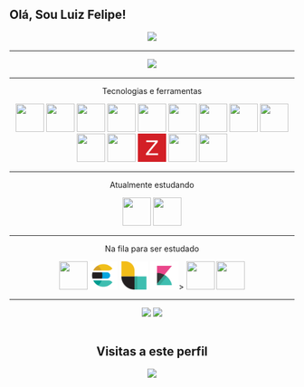 

## Olá, Sou Luiz Felipe!

<div align="center">
<img src="https://c.tenor.com/dHk-LfzHrtwAAAAi/linux-computer.gif" width="150px"/>
</div>

---

<div align="center">
<p>
</div>

<div align="center">
  <a href="https://github.com/luizfelipe1914"></a>
  <img height="180em" src="https://github-readme-stats.vercel.app/api?username=luizfelipe1914&show_icons=true&theme=tokyonight&include_all_commits=true&count_private=true"/>
</div>

---

<p align="center">Tecnologias e ferramentas
    <div align="center" style="display: inline_block">
        <img height="50" width="50" src="https://cdn.jsdelivr.net/gh/devicons/devicon/icons/docker/docker-original.svg" />
        <img height="50" width="50" src="https://cdn.jsdelivr.net/gh/devicons/devicon/icons/git/git-original-wordmark.svg" />
        <img height="50" width="50" src="https://cdn.jsdelivr.net/gh/devicons/devicon/icons/grafana/grafana-original-wordmark.svg" />
        <img height="50" width="50" src="https://cdn.jsdelivr.net/gh/devicons/devicon/icons/linux/linux-original.svg" />
        <img height="50" width="50" src="https://cdn.jsdelivr.net/gh/devicons/devicon/icons/mysql/mysql-original.svg" />
        <img height="50" width="50" src="https://cdn.jsdelivr.net/gh/devicons/devicon/icons/nginx/nginx-original.svg" />
        <img height="50" width="50" src="https://cdn.jsdelivr.net/gh/devicons/devicon/icons/python/python-original-wordmark.svg" />
        <img height="50" width="50" src="https://cdn.jsdelivr.net/gh/devicons/devicon/icons/redhat/redhat-original-wordmark.svg" />
        <img height="50" width="50" src="https://cdn.jsdelivr.net/gh/devicons/devicon/icons/bash/bash-plain.svg" />
        <img height="50" width="50" src="https://cdn.jsdelivr.net/gh/devicons/devicon/icons/debian/debian-original-wordmark.svg" />
        <img height="50" width="50" src="https://cdn.jsdelivr.net/gh/devicons/devicon/icons/apache/apache-original-wordmark.svg" />
        <img height="50" width="50" src="icons/zabbix.svg" />   
        <img height="50" width="50" src="https://cdn.jsdelivr.net/gh/devicons/devicon/icons/prometheus/prometheus-original-wordmark.svg" />
        <img height="50" width="50" src="https://cdn.jsdelivr.net/gh/devicons/devicon/icons/ansible/ansible-plain-wordmark.svg" />
    </div>
</p>

---
<p align="center">Atualmente estudando
<div align="center" style="display: inline_block">
    <img height="50" width="50" src="https://cdn.jsdelivr.net/gh/devicons/devicon/icons/kubernetes/kubernetes-plain-wordmark.svg" />
    <img height="50" width="50" src="https://cdn.jsdelivr.net/gh/devicons/devicon/icons/amazonwebservices/amazonwebservices-original-wordmark.svg" />
    <link rel="stylesheet" href="https://cdn.jsdelivr.net/gh/devicons/devicon@v2.15.1/devicon.min.css">
          
</div>

---
<p align="center">Na fila para ser estudado
    <div align="center" style="display: inline_block">
        <img height="50" width="50" src="https://cdn.jsdelivr.net/gh/devicons/devicon/icons/go/go-original.svg" />
        <img height="50" width="50" src="icons/elastic.svg"/>
        <img height="50" width="50" src="icons/logstash.svg"/>  
        <img height="50" width="50" src="icons/kibana.svg"/>>   
        <img height="50" width="50"  src="https://cdn.jsdelivr.net/gh/devicons/devicon/icons/terraform/terraform-plain-wordmark.svg" />
        <img height="50" width="50" src="https://cdn.jsdelivr.net/gh/devicons/devicon/icons/pandas/pandas-original-wordmark.svg" />             
    
</p>

---

<div align="center">
  <a href=https://instagram.com/luizfsmachado?igshid=ZDdkNTZiNTM=" target="_blank"><img src="https://img.shields.io/badge/-Instagram-%23E4405F?style=for-the-badge&logo=instagram&logoColor=white" target="_blank"></a>
  <a href="https://www.linkedin.com/in/luiz-machado-1075a7177/" target="_blank"><img src="https://img.shields.io/badge/-LinkedIn-%230077B5?style=for-the-badge&logo=linkedin&logoColor=white" target="_blank"></a>
</div><br>

<div align="center">
    <h2>Visitas a este perfil</h2>
    <img src="https://profile-counter.glitch.me/luizfelipe1914/count.svg" width="250px"/>
</div><br>

